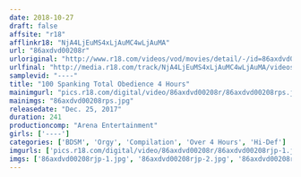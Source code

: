 ```yaml
---
date: 2018-10-27
draft: false
affsite: "r18"
afflinkr18: "NjA4LjEuMS4xLjAuMC4wLjAuMA"
url: "86axdvd00208r"
urloriginal: "http://www.r18.com/videos/vod/movies/detail/-/id=86axdvd00208r"
urlfinal: "http://media.r18.com/track/NjA4LjEuMS4xLjAuMC4wLjAuMA/videos/vod/movies/detail/-/id=86axdvd00208r"
samplevid: "----"
title: "100 Spanking Total Obedience 4 Hours"
mainimgurl: "pics.r18.com/digital/video/86axdvd00208r/86axdvd00208rps.jpg"
mainimgs: "86axdvd00208rps.jpg"
releasedate: "Dec. 25, 2017"
duration: 241
productioncomp: "Arena Entertainment"
girls: ['----']
categories: ['BDSM', 'Orgy', 'Compilation', 'Over 4 Hours', 'Hi-Def']
imgurls: ['pics.r18.com/digital/video/86axdvd00208r/86axdvd00208rjp-1.jpg', 'pics.r18.com/digital/video/86axdvd00208r/86axdvd00208rjp-2.jpg', 'pics.r18.com/digital/video/86axdvd00208r/86axdvd00208rjp-3.jpg', 'pics.r18.com/digital/video/86axdvd00208r/86axdvd00208rjp-4.jpg', 'pics.r18.com/digital/video/86axdvd00208r/86axdvd00208rjp-5.jpg', 'pics.r18.com/digital/video/86axdvd00208r/86axdvd00208rjp-6.jpg', 'pics.r18.com/digital/video/86axdvd00208r/86axdvd00208rjp-7.jpg', 'pics.r18.com/digital/video/86axdvd00208r/86axdvd00208rjp-8.jpg', 'pics.r18.com/digital/video/86axdvd00208r/86axdvd00208rjp-9.jpg', 'pics.r18.com/digital/video/86axdvd00208r/86axdvd00208rjp-10.jpg', 'pics.r18.com/digital/video/86axdvd00208r/86axdvd00208rjp-11.jpg', 'pics.r18.com/digital/video/86axdvd00208r/86axdvd00208rjp-12.jpg', 'pics.r18.com/digital/video/86axdvd00208r/86axdvd00208rjp-13.jpg', 'pics.r18.com/digital/video/86axdvd00208r/86axdvd00208rjp-14.jpg', 'pics.r18.com/digital/video/86axdvd00208r/86axdvd00208rjp-15.jpg', 'pics.r18.com/digital/video/86axdvd00208r/86axdvd00208rjp-16.jpg', 'pics.r18.com/digital/video/86axdvd00208r/86axdvd00208rjp-17.jpg', 'pics.r18.com/digital/video/86axdvd00208r/86axdvd00208rjp-18.jpg', 'pics.r18.com/digital/video/86axdvd00208r/86axdvd00208rjp-19.jpg', 'pics.r18.com/digital/video/86axdvd00208r/86axdvd00208rjp-20.jpg']
imgs: ['86axdvd00208rjp-1.jpg', '86axdvd00208rjp-2.jpg', '86axdvd00208rjp-3.jpg', '86axdvd00208rjp-4.jpg', '86axdvd00208rjp-5.jpg', '86axdvd00208rjp-6.jpg', '86axdvd00208rjp-7.jpg', '86axdvd00208rjp-8.jpg', '86axdvd00208rjp-9.jpg', '86axdvd00208rjp-10.jpg', '86axdvd00208rjp-11.jpg', '86axdvd00208rjp-12.jpg', '86axdvd00208rjp-13.jpg', '86axdvd00208rjp-14.jpg', '86axdvd00208rjp-15.jpg', '86axdvd00208rjp-16.jpg', '86axdvd00208rjp-17.jpg', '86axdvd00208rjp-18.jpg', '86axdvd00208rjp-19.jpg', '86axdvd00208rjp-20.jpg']
---
```

